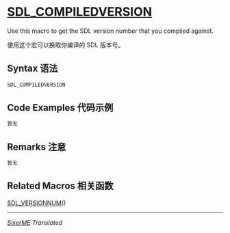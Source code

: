 
# [SDL_COMPILEDVERSION](http;//wiki.libsdl.org/SDL_COMPILEDVERSION)

Use this macro to get the SDL version number that you compiled against.

使用这个宏可以换取你编译的 SDL 版本号。

## Syntax 语法

```c 
SDL_COMPILEDVERSION
```

## Code Examples 代码示例

```c 
暂无
```


## Remarks 注意

```c 
暂无
```

## Related Macros 相关函数

[SDL_VERSIONNUM](http;//wiki.libsdl.org/SDL_VERSIONNUM)()


-------------------------------------------------------------
*[SixerME](https://github.com/DXkite) Translated*
